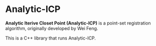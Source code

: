 # Analytic-ICP

**Analytic Iterive Closet Point (Analytic-ICP)** is a point-set registration algorithm, originally developed by Wei Feng.

This is a C++ library that runs Analytic-ICP.
